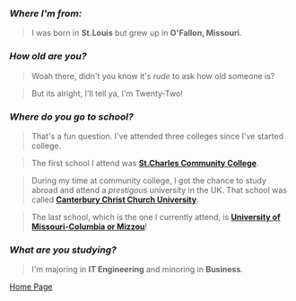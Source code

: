 ### **_Where I'm from:_**
>I was born in **St.Louis** but grew up in **O'Fallon, Missouri**.

### **_How old are you?_**
>Woah there, didn't you know it's _rude_ to ask how old someone is? 

>But its alright, I'll tell ya, I'm Twenty-Two!

### **_Where do you go to school?_**
>That's a fun question. I've attended three colleges since I've started college.

>The first school I attend was [**St.Charles Community College**](https://www.stchas.edu/).

>During my time at community college, I got the chance to study abroad and attend a _prestigous_ university in the UK.
That school was called [**Canterbury Christ Church University**](https://www.canterbury.ac.uk/).

>The last school, which is the one I currently attend, is [**University of Missouri-Columbia or Mizzou**](https://missouri.edu/)!

### **_What are you studying?_**
>I'm majoring in **IT Engineering** and minoring in **Business**.

[Home Page](https://github.com/Stummpy/IT-1000-Midterm/blob/main/README.md)
